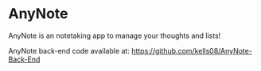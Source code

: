 # AnyNote
AnyNote is an notetaking app to manage your thoughts and lists!

AnyNote back-end code available at: https://github.com/kells08/AnyNote-Back-End
